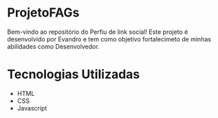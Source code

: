 # ProjetoFAGs

Bem-vindo ao repositório do Perfiu de link social! Este projeto é desenvolvido por Evandro e tem como objetivo fortalecimeto de minhas abilidades como Desenvolvedor.

# Tecnologias Utilizadas

- HTML
- CSS
- Javascript

